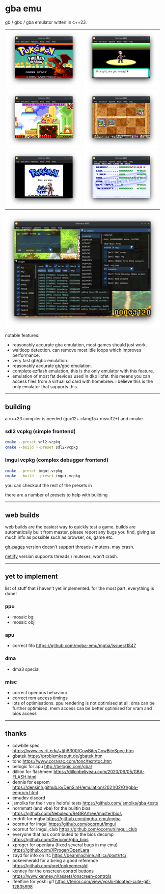# gba emu

gb / gbc / gba emulator witten in c++23.

|                          |                          |
:-------------------------:|:-------------------------:
![Img](assets/screenshots/poke_fr.png) | ![Img](assets/screenshots/poke_em.png)
![Img](assets/screenshots/kirby.png) | ![Img](assets/screenshots/yugioh.png)
![Img](assets/screenshots/poke_blue.png) | ![Img](assets/screenshots/ags.png)

![Img](assets/screenshots/debug.png)


notable features:
- reasonably accurate gba emulation, most games should just work.
- waitloop detection. can remove most idle loops which improves performance.
- very fast gb/gbc emulation.
- reasonably accurate gb/gbc emulation.
- complete ezflash emulation, this is the only emulator with this feature.
- emulation of most fat devices used in dkp libfat. this means you can access files from a virtual sd card with homebrew. i believe this is the only emulator that supports this.
---

## building

a c++23 compiler is needed (gcc12+ clang15+ msvc12+) and cmake.

### sdl2 vcpkg (simple frontend)

```sh
cmake --preset sdl2-vcpkg
cmake --build --preset sdl2-vcpkg
```

### imgui vcpkg (complex debugger frontend)

```sh
cmake --preset imgui-vcpkg
cmake --build --preset imgui-vcpkg
```

you can checkout the rest of the presets in

there are a number of presets to help with building

---

## web builds

web builds are the easiest way to quickly test a game. builds are automatically built from master. please report any bugs you find, giving as much info as possible such as browser, os, game etc.

[gh-pages](https://itotaljustice.github.io/notorious_beeg) version doesn't support threads / mutexs. may crash.

[netlify](https://notorious-beeg.netlify.app) version supports threads / mutexes, won't crash.

---

## yet to implement

list of stuff that i haven't yet implemented. for the most part, everything is done!

### ppu
- mosaic bg
- mosaic obj

### apu
- correct fifo <https://github.com/mgba-emu/mgba/issues/1847>

### dma
- dma3 special

### misc
- correct openbus behaviour
- correct rom access timings
- lots of optimisations. ppu rendering is not optimised at all. dma can be further optimised. mem access can be better optimised for vram and bios access

---

## thanks
- cowbite spec <https://www.cs.rit.edu/~tjh8300/CowBite/CowBiteSpec.htm>
- gbatek <https://problemkaputt.de/gbatek.htm>
- tonc <https://www.coranac.com/tonc/text/toc.htm>
- belogic for apu <http://belogic.com/gba/>
- dillion for flashmem <https://dillonbeliveau.com/2020/06/05/GBA-FLASH.html>
- dennis for eeprom <https://densinh.github.io/DenSinH/emulation/2021/02/01/gba-eeprom.html>
- emudev discord
- jsmolka for their very helpful tests <https://github.com/jsmolka/gba-tests>
- normmatt (and vba) for the builtin bios <https://github.com/Nebuleon/ReGBA/tree/master/bios>
- endrift for mgba <https://github.com/mgba-emu/mgba>
- ocornut for imgui <https://github.com/ocornut/imgui>
- ocornut for imgui_club <https://github.com/ocornut/imgui_club>
- everyone that has contributed to the bios decomp <https://github.com/Gericom/gba_bios>
- xproger for openlara (fixed several bugs in my emu) <https://github.com/XProger/OpenLara>
- zayd for info on rtc <https://beanmachine.alt.icu/post/rtc/>
- pokeemerald for a being a good reference <https://github.com/pret/pokeemerald>
- kenney for the onscreen control buttons <https://www.kenney.nl/assets/onscreen-controls>
- ifeelfine for yoshi gif <https://tenor.com/view/yoshi-bloated-cute-gif-12835998>
